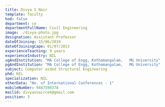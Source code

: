 ```yaml
---
title: Divya S Nair
template: faculty
hod: false
department: ce
departmentFullName: Civil Engineering
image: ./divya-photo.jpg
designation: Assistant Professor
dateOfJoining: 15/06/2019
dateOfJoiningCape: 01/07/2013
experienceTeaching: 9 years
experienceIndustry: NIL
ugAndInstitution: "MA College of Engg, Kothamangalam,   MG University"
pgAndInstitution: "MA College of Engg, Kothamangalam,   MG University"
subject: Computer aided Structural Engineering
phd: NIL
specialization: NIL
otherData: "No. of International Conferences - 1"
mobileNumber: 9447598378
mailid: divyasnaircek@gmail.com
position: 3
---
```

